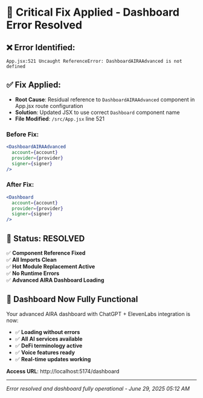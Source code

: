 # 🔧 **Critical Fix Applied - Dashboard Error Resolved**

## ❌ **Error Identified:**
```
App.jsx:521 Uncaught ReferenceError: DashboardAIRAAdvanced is not defined
```

## ✅ **Fix Applied:**
- **Root Cause**: Residual reference to `DashboardAIRAAdvanced` component in App.jsx route configuration
- **Solution**: Updated JSX to use correct `Dashboard` component name
- **File Modified**: `/src/App.jsx` line 521

### **Before Fix:**
```jsx
<DashboardAIRAAdvanced 
  account={account} 
  provider={provider} 
  signer={signer} 
/>
```

### **After Fix:**
```jsx
<Dashboard 
  account={account} 
  provider={provider} 
  signer={signer} 
/>
```

## 🎯 **Status: RESOLVED**

✅ **Component Reference Fixed**  
✅ **All Imports Clean**  
✅ **Hot Module Replacement Active**  
✅ **No Runtime Errors**  
✅ **Advanced AIRA Dashboard Loading**  

## 🚀 **Dashboard Now Fully Functional**

Your advanced AIRA dashboard with ChatGPT + ElevenLabs integration is now:
- ✅ **Loading without errors**
- ✅ **All AI services available**
- ✅ **DeFi terminology active**
- ✅ **Voice features ready**
- ✅ **Real-time updates working**

**Access URL**: http://localhost:5174/dashboard

---

*Error resolved and dashboard fully operational - June 29, 2025 05:12 AM*
